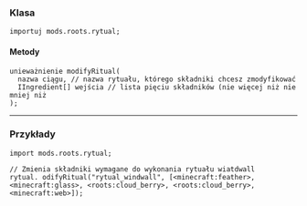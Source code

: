 ### Klasa

```zenscript
importuj mods.roots.rytual;
```

#### Metody

```zenscript
unieważnienie modifyRitual(
  nazwa ciągu, // nazwa rytuału, którego składniki chcesz zmodyfikować
  IIngredient[] wejścia // lista pięciu składników (nie więcej niż nie mniej niż
);
```

* * *

### Przykłady

```zenscript
import mods.roots.rytual;

// Zmienia składniki wymagane do wykonania rytuału wiatdwall
rytual. odifyRitual("rytual_windwall", [<minecraft:feather>, <minecraft:glass>, <roots:cloud_berry>, <roots:cloud_berry>, <minecraft:web>]);
```